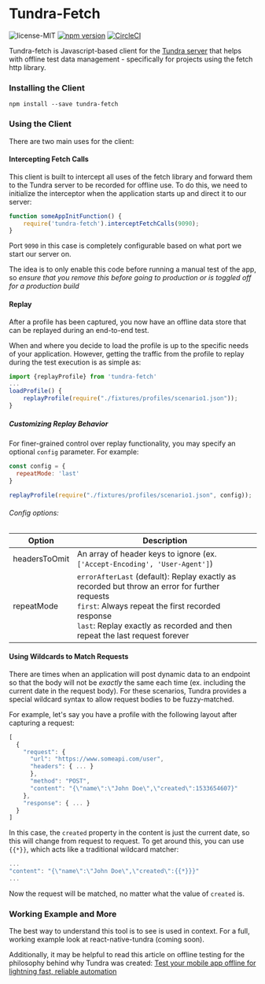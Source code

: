 # Tundra-Fetch
![license-MIT](https://img.shields.io/badge/license-MIT-brightgreen.svg)
[![npm version](https://badge.fury.io/js/tundra-fetch.svg)](https://badge.fury.io/js/tundra-fetch)
[![CircleCI](https://circleci.com/gh/tylermurry/tundra-fetch.svg?style=shield)](https://circleci.com/gh/tylermurry/tundra-fetch)

Tundra-fetch is Javascript-based client for the [Tundra server](https://github.com/tylermurry/tundra-cli) that helps  with offline test data management - specifically for projects using the fetch http library.

### Installing the Client
`npm install --save tundra-fetch`

### Using the Client
There are two main uses for the client:

#### Intercepting Fetch Calls
This client is built to intercept all uses of the fetch library and forward them to the Tundra server to be recorded for offline use. To do this, we need to initialize the interceptor when the application starts up and direct it to our server:

```javascript
function someAppInitFunction() {
    require('tundra-fetch').interceptFetchCalls(9090);
}
```
Port `9090` in this case is completely configurable based on what port we start our server on.

The idea is to only enable this code before running a manual test of the app, so *ensure that you remove this before going to production or is toggled off for a production build*

#### Replay
After a profile has been captured, you now have an offline data store that can be replayed during an end-to-end test.

When and where you decide to load the profile is up to the specific needs of your application. However, getting the traffic from the profile to replay during the test execution is as simple as:

```javascript
import {replayProfile} from 'tundra-fetch'
...
loadProfile() {
    replayProfile(require("./fixtures/profiles/scenario1.json"));
}
```

##### Customizing Replay Behavior
For finer-grained control over replay functionality, you may specify an optional `config` parameter. For example:

```javascript
const config = {
  repeatMode: 'last'
}

replayProfile(require("./fixtures/profiles/scenario1.json", config));
```
###### Config options:

| Option | Description |
| ------ | ------ |
| headersToOmit | An array of header keys to ignore (ex. `['Accept-Encoding', 'User-Agent']`)|
| repeatMode | `errorAfterLast` (default): Replay exactly as recorded but throw an error for further requests<br>`first`: Always repeat the first recorded response<br>`last`: Replay exactly as recorded and then repeat the last request forever

#### Using Wildcards to Match Requests
There are times when an application will post dynamic data to an endpoint so that the body will not be *exactly* the same each time (ex. including the current date in the request body). For these scenarios, Tundra provides a special wildcard syntax to allow request bodies to be fuzzy-matched.

For example, let's say you have a profile with the following layout after capturing a request:
```javascript
[
  {
    "request": {
      "url": "https://www.someapi.com/user",
      "headers": { ... }
      },
      "method": "POST",
      "content": "{\"name\":\"John Doe\",\"created\":1533654607}"
    },
    "response": { ... }
  }
]
```
In this case, the `created` property in the content is just the current date, so this will change from request to request. To get around this, you can use `{{*}}`, which acts like a traditional wildcard matcher:
```javascript
...
"content": "{\"name\":\"John Doe\",\"created\":{{*}}}"
...
```

Now the request will be matched, no matter what the value of `created` is.

### Working Example and More
The best way to understand this tool is to see is used in context. For a full, working example look at react-native-tundra (coming soon).

Additionally, it may be helpful to read this article on offline testing for the philosophy behind why Tundra was created: [Test your mobile app offline for lightning fast, reliable automation](https://medium.com/@tylermurry/test-your-mobile-app-offline-for-lightning-fast-reliable-automation-ec579d007dd7)


